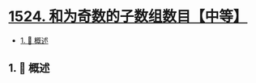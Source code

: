 # [1524. 和为奇数的子数组数目【中等】](https://github.com/tnotesjs/TNotes.leetcode/tree/main/notes/1524.%20%E5%92%8C%E4%B8%BA%E5%A5%87%E6%95%B0%E7%9A%84%E5%AD%90%E6%95%B0%E7%BB%84%E6%95%B0%E7%9B%AE%E3%80%90%E4%B8%AD%E7%AD%89%E3%80%91)

<!-- region:toc -->

- [1. 📝 概述](#1--概述)

<!-- endregion:toc -->

## 1. 📝 概述
